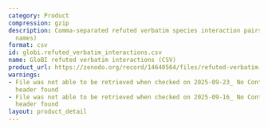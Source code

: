 ```yaml
---
category: Product
compression: gzip
description: Comma-separated refuted verbatim species interaction pairs (original
  names)
format: csv
id: globi.refuted_verbatim_interactions.csv
name: GloBI refuted verbatim interactions (CSV)
product_url: https://zenodo.org/record/14640564/files/refuted-verbatim-interactions.csv.gz
warnings:
- File was not able to be retrieved when checked on 2025-09-23_ No Content-Length
  header found
- File was not able to be retrieved when checked on 2025-09-16_ No Content-Length
  header found
layout: product_detail
---
```

